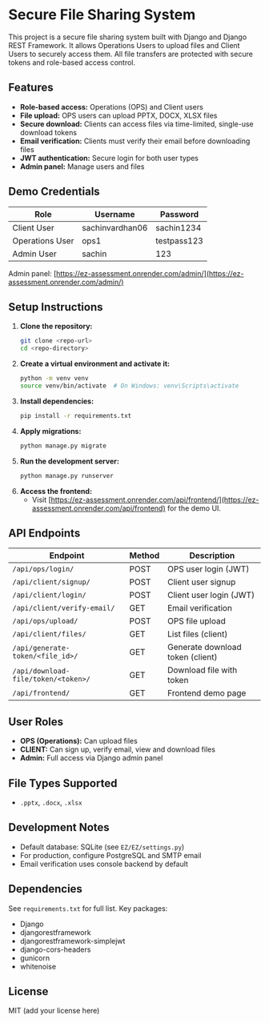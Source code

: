 # Secure File Sharing System

This project is a secure file sharing system built with Django and Django REST Framework. It allows Operations Users to upload files and Client Users to securely access them. All file transfers are protected with secure tokens and role-based access control.

## Features

- **Role-based access:** Operations (OPS) and Client users
- **File upload:** OPS users can upload PPTX, DOCX, XLSX files
- **Secure download:** Clients can access files via time-limited, single-use download tokens
- **Email verification:** Clients must verify their email before downloading files
- **JWT authentication:** Secure login for both user types
- **Admin panel:** Manage users and files

## Demo Credentials

| Role            | Username        | Password    |
| --------------- | --------------- | ----------- |
| Client User     | sachinvardhan06 | sachin1234  |
| Operations User | ops1            | testpass123 |
| Admin User      | sachin          | 123         |

Admin panel: [https://ez-assessment.onrender.com/admin/](https://ez-assessment.onrender.com/admin/)

## Setup Instructions

1. **Clone the repository:**
   ```bash
   git clone <repo-url>
   cd <repo-directory>
   ```
2. **Create a virtual environment and activate it:**
   ```bash
   python -m venv venv
   source venv/bin/activate  # On Windows: venv\Scripts\activate
   ```
3. **Install dependencies:**
   ```bash
   pip install -r requirements.txt
   ```
4. **Apply migrations:**
   ```bash
   python manage.py migrate
   ```
5. **Run the development server:**
   ```bash
   python manage.py runserver
   ```
6. **Access the frontend:**
   - Visit [https://ez-assessment.onrender.com/api/frontend/](https://ez-assessment.onrender.com/api/frontend) for the demo UI.

## API Endpoints

| Endpoint                            | Method | Description                      |
| ----------------------------------- | ------ | -------------------------------- |
| `/api/ops/login/`                   | POST   | OPS user login (JWT)             |
| `/api/client/signup/`               | POST   | Client user signup               |
| `/api/client/login/`                | POST   | Client user login (JWT)          |
| `/api/client/verify-email/`         | GET    | Email verification               |
| `/api/ops/upload/`                  | POST   | OPS file upload                  |
| `/api/client/files/`                | GET    | List files (client)              |
| `/api/generate-token/<file_id>/`    | GET    | Generate download token (client) |
| `/api/download-file/token/<token>/` | GET    | Download file with token         |
| `/api/frontend/`                    | GET    | Frontend demo page               |

## User Roles

- **OPS (Operations):** Can upload files
- **CLIENT:** Can sign up, verify email, view and download files
- **Admin:** Full access via Django admin panel

## File Types Supported

- `.pptx`, `.docx`, `.xlsx`

## Development Notes

- Default database: SQLite (see `EZ/EZ/settings.py`)
- For production, configure PostgreSQL and SMTP email
- Email verification uses console backend by default

## Dependencies

See `requirements.txt` for full list. Key packages:

- Django
- djangorestframework
- djangorestframework-simplejwt
- django-cors-headers
- gunicorn
- whitenoise

## License

MIT (add your license here)
